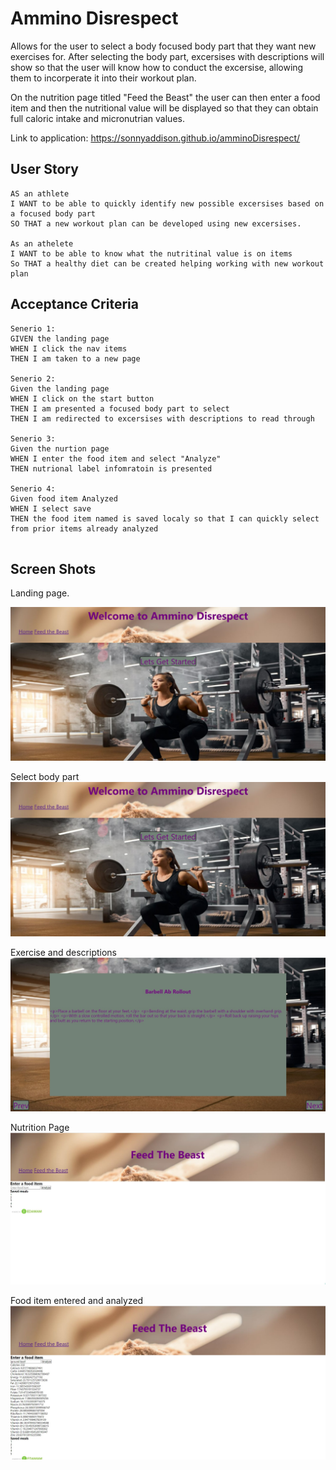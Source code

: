 # Ammino Disrespect
Allows for the user to select a body focused body part that they want new exercises for.  After selecting the body part, excersises with descriptions will show so that the user will know how to conduct the excersise, allowing them to incorperate it into their workout plan.

On the nutrition page titled "Feed the Beast" the user can then enter a food item and then the nutritional value will be displayed so that they can obtain full caloric intake and micronutrian values.

Link to application: 
https://sonnyaddison.github.io/amminoDisrespect/

## User Story

```
AS an athlete
I WANT to be able to quickly identify new possible excersises based on a focused body part
SO THAT a new workout plan can be developed using new excersises.

As an athelete
I WANT to be able to know what the nutritinal value is on items 
So THAT a healthy diet can be created helping working with new workout plan

```


## Acceptance Criteria

```
Senerio 1:
GIVEN the landing page 
WHEN I click the nav items
THEN I am taken to a new page 

Senerio 2:
Given the landing page
WHEN I click on the start button
THEN I am presented a focused body part to select
THEN I am redirected to excersises with descriptions to read through

Senerio 3:
Given the nurtion page
WHEN I enter the food item and select "Analyze"
THEN nutrional label infomratoin is presented

Senerio 4:
Given food item Analyzed
WHEN I select save
THEN the food item named is saved localy so that I can quickly select from prior items already analyzed


```
## Screen Shots

Landing page.

![Select Lets get started to begin or jump to nutional page](/assets/images/landingPage.JPG)


Select body part
![focused body parts](/assets/images/landingPage.jpg)

Exercise and descriptions
![Read through](/assets/images/excersise.jpg)

Nutrition Page
![Select Feed the Beast button](/assets/images/nutritionPage.jpg)

Food item entered and analyzed
![Analyze food](/assets/images/analyzed.jpg)

